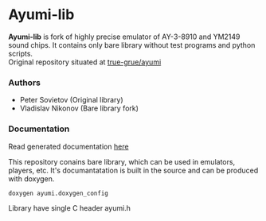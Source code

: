 Ayumi-lib
=====================
**Ayumi-lib** is fork of highly precise emulator of AY-3-8910 and YM2149 sound chips.
It contains only bare library without test programs and python scripts.  
Original repository situated at
[true-grue/ayumi](https://github.com/true-grue/ayumi)  
### Authors
- Peter Sovietov (Original library)
- Vladislav Nikonov (Bare library fork)

### Documentation
Read generated documentation [here](https://pacmancoder.github.io/ayuli-lib)

This repository conains bare library, which can be used in emulators, players, etc. It's documantatation is built in the source and can be produced with doxygen.
```
doxygen ayumi.doxygen_config
```
Library have single C header ayumi.h
